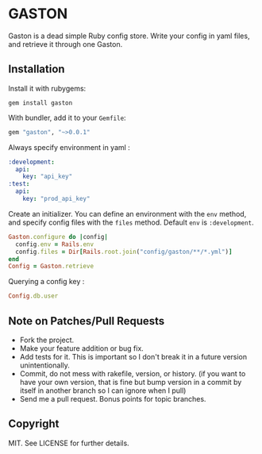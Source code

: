 GASTON
======

Gaston is a dead simple Ruby config store. Write your config in yaml files, and retrieve it through one Gaston.

Installation
------------

Install it with rubygems:

    gem install gaston

With bundler, add it to your `Gemfile`:

``` ruby
gem "gaston", "~>0.0.1"
```

Always specify environment in yaml :

``` yaml
:development:
  api:
    key: "api_key"
:test:
  api:
    key: "prod_api_key"
```

Create an initializer. You can define an environment with the `env` method, and specify config files with the `files` method. Default `env` is `:development`.

``` ruby
Gaston.configure do |config|
  config.env = Rails.env
  config.files = Dir[Rails.root.join("config/gaston/**/*.yml")]
end
Config = Gaston.retrieve
```

Querying a config key :

``` ruby
Config.db.user
```

Note on Patches/Pull Requests
-----------------------------

* Fork the project.
* Make your feature addition or bug fix.
* Add tests for it. This is important so I don't break it in a future version unintentionally.
* Commit, do not mess with rakefile, version, or history. (if you want to have your own version, that is fine but bump version in a commit by itself in another branch so I can ignore when I pull)
* Send me a pull request. Bonus points for topic branches.


Copyright
---------

MIT. See LICENSE for further details.
